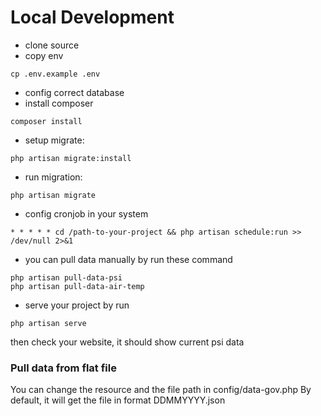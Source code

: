# Local Development

- clone source
- copy env
```
cp .env.example .env
```
- config correct database
- install composer
```
composer install
```
- setup migrate:
```
php artisan migrate:install
```
- run migration: 
```
php artisan migrate
```
- config cronjob in your system
```
* * * * * cd /path-to-your-project && php artisan schedule:run >> /dev/null 2>&1
```
- you can pull data manually by run these command
```
php artisan pull-data-psi
php artisan pull-data-air-temp
```
- serve your project by run
```
php artisan serve
```
then check your website, it should show current psi data

### Pull data from flat file
You can change the resource and the file path in config/data-gov.php 
By default, it will get the file in format DDMMYYYY.json
